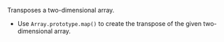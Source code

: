 Transposes a two-dimensional array.

- Use `Array.prototype.map()` to create the transpose of the given two-dimensional array.